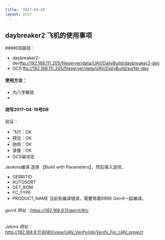 ```yaml
---
title: '2017-04-20'
layout: post
---
```

## daybreaker2 飞机的使用事项
####DB路径：
+ daybreaker2-dev<ftp://192.168.111.205/fileserver/data/UAV/DailyBuild/daybreaker2-dev>
+ GCS <ftp://192.168.111.205/fileserver/data/UAV/DailyBuild/surfer-dev>
#### 使用方法：
+ 内八字解锁
+ 
#### 烧写2017-04-19号DB
验证：
+ 飞行：OK
+ 预览：OK
+ 拍照：OK
+ 录像：OK
+ GCS端浏览

Jenkins编译
选择 【Build with Parameters】，然后填入选项。
+ GERRITID
+ AUTOSORT
+ GET_ROM
+ FC_TYPE
+ PRODUCT_NAME
当前有编译错误，需要带着6966 Gerrit一起编译。

###### gerrit 网址：https://192.168.9.11/gerrit/#/c
###### Jekins 网址：http://192.168.9.11:8080/view/UAV_Verify/job/Verify_For_UAV_project